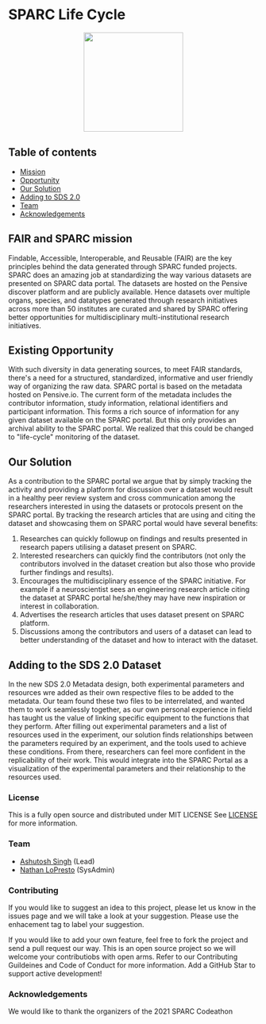 # SPARC Life Cycle

<p align="center">
  <img width="200" src="https://github.com/SPARC-FAIR-Codeathon/SPARCLifeCycle/blob/main/assets/SPARCLifeCycle.jpg">
</p>

## Table of contents
* [Mission](#FAIR-and-SPARC-mission)
* [Opportunity](#Existing-Opportunity)
* [Our Solution](#Our-Solution)
* [Adding to SDS 2.0](#Adding-to-the-SDS-2.0-Dataset)
* [Team](#Team)
* [Acknowledgements](#Acknowledgements)

## FAIR and SPARC mission
 Findable, Accessible, Interoperable, and Reusable (FAIR) are the key principles behind the data generated through SPARC funded projects. SPARC does an amazing job at standardizing the way various datasets are presented on SPARC data portal. The datasets are hosted on the Pensive discover platform and are publicly available. Hence datasets over multiple organs, species, and datatypes generated through research initiatives across more than 50 institutes are curated and shared by SPARC offering better opportunities for multidisciplinary multi-institutional research initiatives. 

## Existing Opportunity 
   With such diversity in data generating sources, to meet FAIR standards, there's a need for a structured, standardized, informative and user friendly way of organizing the raw data. SPARC portal is based on the metadata hosted on Pensive.io. The current form of the metadata includes the contributor information, study information, relational identifiers and participant information. This forms a rich source of information for any given dataset available on the SPARC portal. But this only provides an archival ability to the SPARC portal. We realized that this could be changed to "life-cycle" monitoring of the dataset.
   
## Our Solution
As a contribution to the SPARC portal we argue that by simply tracking the activity and providing a platform for discussion over a dataset would result in a healthy peer review system and cross communication among the researchers interested in using the datasets or protocols present on the SPARC portal. By tracking the research articles that are using and citing the dataset and showcasing them on SPARC portal would have several benefits:
 1. Researches can quickly followup on findings and results presented in research papers utilising a dataset present on SPARC.
 2.  Interested researchers can quickly find the contributors (not only the contributors involved in the dataset creation but also those who provide further findings and results).
 3.  Encourages the multidisciplinary essence of the SPARC initiative. For example if a neuroscientist sees an engineering research article citing the dataset at SPARC portal he/she/they may have new inspiration or interest in collaboration.
 4.  Advertises the research articles that uses dataset present on SPARC platform.
 5.   Discussions among the contributors and users of a dataset can lead to better understanding of the dataset and how to interact with the dataset. 

## Adding to the SDS 2.0 Dataset
In the new SDS 2.0 Metadata design, both experimental parameters and resources wre added as their own respective files to be added to the metadata. Our team found these two files to be interrelated, and wanted them to work seamlessly together, as our own personal experience in field has taught us the value of linking specific equipment to the functions that they perform. After filling out experimental parameters and a list of resources used in the experiment, our solution finds relationships between the parameters required by an experiment, and the tools used to achieve these conditions. From there, researchers can feel more confident in the replicability of their work. This would integrate into the SPARC Portal as a visualization of the experimental parameters and their relationship to the resources used.  

### License
This is a fully open source and distributed under MIT LICENSE See [LICENSE](https://github.com/SPARC-FAIR-Codeathon/SPARCLifeCycle/blob/main/LICENSE) for more information.

### Team
* [Ashutosh Singh](https://github.com/singh17ashu) (Lead)
* [Nathan LoPresto](https://github.com/NathanLoPresto) (SysAdmin)

### Contributing
 If you would like to suggest an idea to this project, please let us know in the issues page and we will take a look at your suggestion. Please use the enhacement tag to label your suggestion.

If you would like to add your own feature, feel free to fork the project and send a pull request our way. This is an open source project so we will welcome your contributiobs with open arms. Refer to our Contributing Guildeines and Code of Conduct for more information. Add a GitHub Star to support active development!

### Acknowledgements
We would like to thank the organizers of the 2021 SPARC Codeathon 
